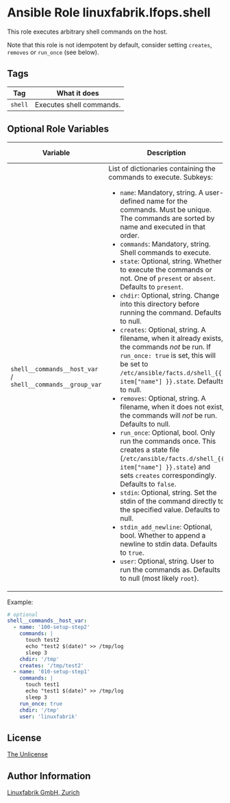 # Ansible Role linuxfabrik.lfops.shell

This role executes arbitrary shell commands on the host.

Note that this role is not idempotent by default, consider setting `creates`, `removes` or `run_once` (see below).


## Tags

| Tag     | What it does             |
| ---     | ------------             |
| `shell` | Executes shell commands. |


## Optional Role Variables

| Variable | Description | Default Value |
| -------- | ----------- | ------------- |
| `shell__commands__host_var` / <br> `shell__commands__group_var` | List of dictionaries containing the commands to execute. Subkeys:<ul><li>`name`: Mandatory, string. A user-defined name for the commands. Must be unique. The commands are sorted by name and executed in that order.</li><li>`commands`: Mandatory, string. Shell commands to execute.</li><li>`state`: Optional, string. Whether to execute the commands or not. One of `present` or `absent`. Defaults to `present`.</li><li>`chdir`: Optional, string. Change into this directory before running the command. Defaults to null.</li><li>`creates`: Optional, string. A filename, when it already exists, the commands *not* be run. If `run_once: true` is set, this will be set to `/etc/ansible/facts.d/shell_{{ item["name"] }}.state`. Defaults to null.</li><li>`removes`: Optional, string. A filename, when it does not exist, the commands will *not* be run. Defaults to null.</li><li>`run_once`: Optional, bool. Only run the commands once. This creates a state file (`/etc/ansible/facts.d/shell_{{ item["name"] }}.state`) and sets `creates` correspondingly. Defaults to `false`.</li><li>`stdin`: Optional, string. Set the stdin of the command directly to the specified value. Defaults to null.</li><li>`stdin_add_newline`: Optional, bool. Whether to append a newline to stdin data. Defaults to `true`.</li><li>`user`: Optional, string. User to run the commands as. Defaults to null (most likely `root`).</li></ul> | `[]` |

Example:
```yaml
# optional
shell__commands__host_var:
  - name: '100-setup-step2'
    commands: |
      touch test2
      echo "test2 $(date)" >> /tmp/log
      sleep 3
    chdir: '/tmp'
    creates: '/tmp/test2'
  - name: '010-setup-step1'
    commands: |
      touch test1
      echo "test1 $(date)" >> /tmp/log
      sleep 3
    run_once: true
    chdir: '/tmp'
    user: 'linuxfabrik'
```


## License

[The Unlicense](https://unlicense.org/)


## Author Information

[Linuxfabrik GmbH, Zurich](https://www.linuxfabrik.ch)

